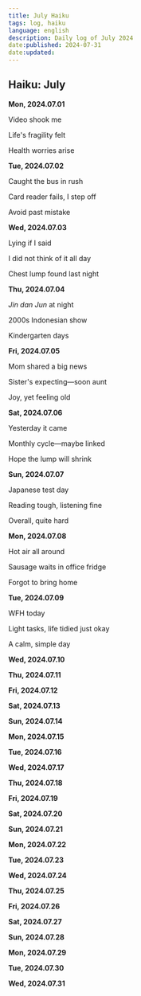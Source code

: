 ```yaml
---
title: July Haiku
tags: log, haiku
language: english
description: Daily log of July 2024
date:published: 2024-07-31
date:updated:
---
```


## Haiku: July

**Mon, 2024.07.01**

Video shook me

Life's fragility felt

Health worries arise


**Tue, 2024.07.02**

Caught the bus in rush

Card reader fails, I step off

Avoid past mistake


**Wed, 2024.07.03**

Lying if I said

I did not think of it all day

Chest lump found last night


**Thu, 2024.07.04**

_Jin dan Jun_ at night

2000s Indonesian show

Kindergarten days


**Fri, 2024.07.05**

Mom shared a big news

Sister's expecting—soon aunt

Joy, yet feeling old


**Sat, 2024.07.06**

Yesterday it came

Monthly cycle—maybe linked

Hope the lump will shrink


**Sun, 2024.07.07**

Japanese test day

Reading tough, listening fine

Overall, quite hard


**Mon, 2024.07.08**

Hot air all around

Sausage waits in office fridge

Forgot to bring home


**Tue, 2024.07.09**

WFH today

Light tasks, life tidied just okay

A calm, simple day


**Wed, 2024.07.10**

**Thu, 2024.07.11**

**Fri, 2024.07.12**

**Sat, 2024.07.13**

**Sun, 2024.07.14**

**Mon, 2024.07.15**

**Tue, 2024.07.16**

**Wed, 2024.07.17**

**Thu, 2024.07.18**

**Fri, 2024.07.19**

**Sat, 2024.07.20**

**Sun, 2024.07.21**

**Mon, 2024.07.22**

**Tue, 2024.07.23**

**Wed, 2024.07.24**

**Thu, 2024.07.25**

**Fri, 2024.07.26**

**Sat, 2024.07.27**

**Sun, 2024.07.28**

**Mon, 2024.07.29**

**Tue, 2024.07.30**

**Wed, 2024.07.31**